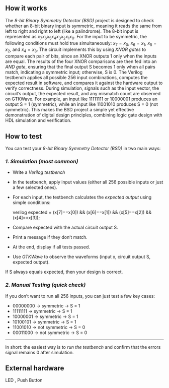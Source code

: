 <!---

This file is used to generate your project datasheet. Please fill in the information below and delete any unused
sections.

You can also include images in this folder and reference them in the markdown. Each image must be less than
512 kb in size, and the combined size of all images must be less than 1 MB.
-->

## How it works
The *8-bit Binary Symmetry Detector (BSD)* project is designed to check whether an 8-bit binary input is symmetric, meaning it reads the same from left to right and right to left (like a palindrome). The 8-bit input is represented as $x_7x_6x_5x_4x_3x_2x_1x_0$. For the input to be symmetric, the following conditions must hold true simultaneously: $x_7 = x_0$, $x_6 = x_1$, $x_5 = x_2$, and $x_4 = x_3$. The circuit implements this by using *XNOR gates* to compare each pair of bits, since an XNOR outputs 1 only when the inputs are equal. The results of the four XNOR comparisons are then fed into an *AND gate*, ensuring that the final output S becomes 1 only when all pairs match, indicating a symmetric input; otherwise, S is 0. The Verilog testbench applies all possible 256 input combinations, computes the expected result in software, and compares it against the hardware output to verify correctness. During simulation, signals such as the input vector, the circuit’s output, the expected result, and any mismatch count are observed on GTKWave. For example, an input like 11111111 or 10000001 produces an output S = 1 (symmetric), while an input like 11001010 produces S = 0 (not symmetric). This makes the BSD project a simple yet effective demonstration of digital design principles, combining logic gate design with HDL simulation and verification.

## How to test

You can test your *8-bit Binary Symmetry Detector (BSD)* in two main ways:


### *1. Simulation (most common)*

* Write a *Verilog testbench* 
* In the testbench, apply input values (either all 256 possible inputs or just a few selected ones).
* For each input, the testbench calculates the *expected output* using simple conditions:

  verilog
  expected = (x[7]==x[0]) && (x[6]==x[1]) && (x[5]==x[2]) && (x[4]==x[3]);
  
* Compare expected with the actual circuit output S.
* Print a message if they don’t match.
* At the end, display if all tests passed.
* Use *GTKWave* to observe the waveforms (input x, circuit output S, expected output).

If S always equals expected, then your design is correct.

### *2. Manual Testing (quick check)*

If you don’t want to run all 256 inputs, you can just test a few key cases:

* 00000000 → symmetric → S = 1
* 11111111 → symmetric → S = 1
* 10000001 → symmetric → S = 1
* 10100101 → symmetric → S = 1
* 11001010 → not symmetric → S = 0
* 00011000 → not symmetric → S = 0

---

In short: the easiest way is to *run the testbench* and confirm that the errors signal remains 0 after simulation.
## External hardware
LED , Push Button
